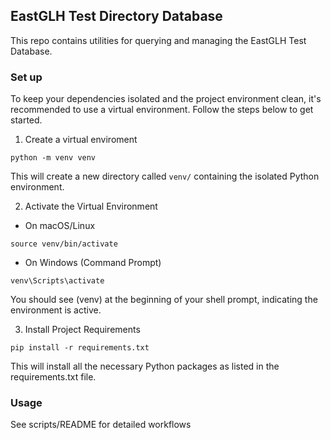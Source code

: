 <!-- dx-header -->
## EastGLH Test Directory Database

This repo contains utilities for querying and managing the EastGLH Test Database.

### Set up
To keep your dependencies isolated and the project environment clean, it's recommended to use a virtual environment.
Follow the steps below to get started.

1. Create a virtual enviroment 

```
python -m venv venv
```
This will create a new directory called `venv/` containing the isolated Python environment.

2. Activate the Virtual Environment

- On macOS/Linux
```
source venv/bin/activate
```

- On Windows (Command Prompt)
```
venv\Scripts\activate
```
You should see (venv) at the beginning of your shell prompt, indicating the environment is active.

3. Install Project Requirements
```
pip install -r requirements.txt
```
This will install all the necessary Python packages as listed in the requirements.txt file.


### Usage
See scripts/README for detailed workflows